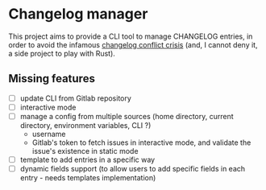 # Changelog manager

This project aims to provide a CLI tool to manage CHANGELOG entries, in order to avoid the infamous [changelog conflict crisis](https://about.gitlab.com/blog/2018/07/03/solving-gitlabs-changelog-conflict-crisis/) (and, I cannot deny it, a side project to play with Rust).

## Missing features

- [ ] update CLI from Gitlab repository
- [ ] interactive mode
- [ ] manage a config from multiple sources (home directory, current directory, environment variables, CLI ?)
  - username
  - Gitlab's token to fetch issues in interactive mode, and validate the issue's existence in static mode
- [ ] template to add entries in a specific way
- [ ] dynamic fields support (to allow users to add specific fields in each entry - needs templates implementation)
